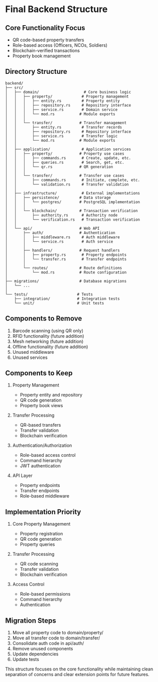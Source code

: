 # Final Backend Structure

## Core Functionality Focus
- QR code-based property transfers
- Role-based access (Officers, NCOs, Soldiers)
- Blockchain-verified transactions
- Property book management

## Directory Structure

```
backend/
├── src/
│   ├── domain/                    # Core business logic
│   │   ├── property/             # Property management
│   │   │   ├── entity.rs         # Property entity
│   │   │   ├── repository.rs     # Repository interface
│   │   │   ├── service.rs        # Domain service
│   │   │   └── mod.rs           # Module exports
│   │   │
│   │   └── transfer/            # Transfer management
│   │       ├── entity.rs         # Transfer records
│   │       ├── repository.rs     # Repository interface
│   │       ├── service.rs        # Transfer logic
│   │       └── mod.rs           # Module exports
│   │
│   ├── application/              # Application services
│   │   ├── property/            # Property use cases
│   │   │   ├── commands.rs       # Create, update, etc.
│   │   │   ├── queries.rs        # Search, get, etc.
│   │   │   └── qr.rs            # QR generation
│   │   │
│   │   └── transfer/            # Transfer use cases
│   │       ├── commands.rs       # Initiate, complete, etc.
│   │       └── validation.rs     # Transfer validation
│   │
│   ├── infrastructure/           # External implementations
│   │   ├── persistence/         # Data storage
│   │   │   └── postgres/        # PostgreSQL implementation
│   │   │
│   │   └── blockchain/          # Transaction verification
│   │       ├── authority.rs      # Authority node
│   │       └── verification.rs   # Transaction verification
│   │
│   └── api/                     # Web API
│       ├── auth/                # Authentication
│       │   ├── middleware.rs     # Auth middleware
│       │   └── service.rs        # Auth service
│       │
│       ├── handlers/            # Request handlers
│       │   ├── property.rs       # Property endpoints
│       │   └── transfer.rs       # Transfer endpoints
│       │
│       └── routes/              # Route definitions
│           └── mod.rs           # Route configuration
│
├── migrations/                  # Database migrations
│   └── ...
│
└── tests/                      # Tests
    ├── integration/            # Integration tests
    └── unit/                   # Unit tests
```

## Components to Remove
1. Barcode scanning (using QR only)
2. RFID functionality (future addition)
3. Mesh networking (future addition)
4. Offline functionality (future addition)
5. Unused middleware
6. Unused services

## Components to Keep
1. Property Management
   - Property entity and repository
   - QR code generation
   - Property book views

2. Transfer Processing
   - QR-based transfers
   - Transfer validation
   - Blockchain verification

3. Authentication/Authorization
   - Role-based access control
   - Command hierarchy
   - JWT authentication

4. API Layer
   - Property endpoints
   - Transfer endpoints
   - Role-based middleware

## Implementation Priority
1. Core Property Management
   - Property registration
   - QR code generation
   - Property queries

2. Transfer Processing
   - QR code scanning
   - Transfer validation
   - Blockchain verification

3. Access Control
   - Role-based permissions
   - Command hierarchy
   - Authentication

## Migration Steps
1. Move all property code to domain/property/
2. Move all transfer code to domain/transfer/
3. Consolidate auth code in api/auth/
4. Remove unused components
5. Update dependencies
6. Update tests

This structure focuses on the core functionality while maintaining clean separation of concerns and clear extension points for future features.
